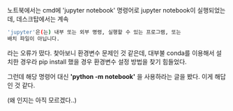 노트북에서는 cmd에 'jupyter notebook' 명령어로 jupyter notebook이 실행되었는데, 데스크탑에서는 계속

```bash
'jupyter'은(는) 내부 또는 외부 명령, 실행할 수 있는 프로그램, 또는
배치 파일이 아닙니다.
```

라는 오류가 떴다. 찾아보니 환경변수 문제인 것 같은데, 대부불 conda를 이용해서 설치한 경우라 pip install 했을 경우 환경변수 설정 방법을 찾기 힘들었다.

그런데 해당 명령어 대신 **'python -m notebook'** 을 사용하라는 글을 봤다. 이게 해답인 것 같다.

(왜 인지는 아직 모르겠다..)
